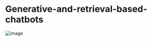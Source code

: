 # Generative-and-retrieval-based-chatbots
![image](https://github.com/younkyungkim/Generative-and-retrieval-based-chatbots/assets/141793731/45db0be3-2996-4910-b9de-a27f1292e823)
